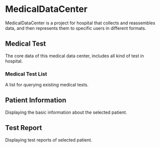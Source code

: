 # MedicalDataCenter

MedicalDataCenter is a project for hospital  that collects and reassembles data, and then represents them to specific users in different formats.

## Medical Test

The core data of this medical data center, includes all kind of test in hospital.

### Medical Test List

A list for querying existing medical tests.

## Patient Information

Displaying the basic information about the selected patient.

## Test Report

Displaying test reports of selected patient.
